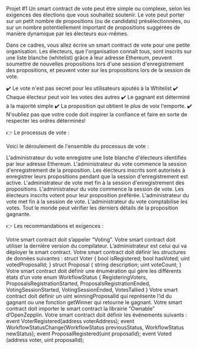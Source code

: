 Projet #1
Un smart contract de vote peut être simple ou complexe, selon les exigences des élections que vous souhaitez soutenir. Le vote peut porter sur un petit nombre de propositions (ou de candidats) présélectionnées, ou sur un nombre potentiellement important de propositions suggérées de manière dynamique par les électeurs eux-mêmes.

Dans ce cadres, vous allez écrire un smart contract de vote pour une petite organisation. Les électeurs, que l'organisation connaît tous, sont inscrits sur une liste blanche (whitelist) grâce à leur adresse Ethereum, peuvent soumettre de nouvelles propositions lors d'une session d'enregistrement des propositions, et peuvent voter sur les propositions lors de la session de vote.

✔️ Le vote n'est pas secret pour les utilisateurs ajoutés à la Whitelist
✔️ Chaque électeur peut voir les votes des autres
✔️ Le gagnant est déterminé à la majorité simple
✔️ La proposition qui obtient le plus de voix l'emporte.
✔️ N'oubliez pas que votre code doit inspirer la confiance et faire en sorte de respecter les ordres déterminés!

👉 Le processus de vote :

Voici le déroulement de l'ensemble du processus de vote :

L'administrateur du vote enregistre une liste blanche d'électeurs identifiés par leur adresse Ethereum.
L'administrateur du vote commence la session d'enregistrement de la proposition.
Les électeurs inscrits sont autorisés à enregistrer leurs propositions pendant que la session d'enregistrement est active.
L'administrateur de vote met fin à la session d'enregistrement des propositions.
L'administrateur du vote commence la session de vote.
Les électeurs inscrits votent pour leur proposition préférée.
L'administrateur du vote met fin à la session de vote.
L'administrateur du vote comptabilise les votes.
Tout le monde peut vérifier les derniers détails de la proposition gagnante.

👉 Les recommandations et exigences :

Votre smart contract doit s’appeler “Voting”.
Votre smart contract doit utiliser la dernière version du compilateur.
L’administrateur est celui qui va déployer le smart contract.
Votre smart contract doit définir les structures de données suivantes :
struct Voter {
bool isRegistered;
bool hasVoted;
uint votedProposalId;
}
struct Proposal {
string description;
uint voteCount;
}
Votre smart contract doit définir une énumération qui gère les différents états d’un vote
enum WorkflowStatus {
RegisteringVoters,
ProposalsRegistrationStarted,
ProposalsRegistrationEnded,
VotingSessionStarted,
VotingSessionEnded,
VotesTallied
}
Votre smart contract doit définir un uint winningProposalId qui représente l’id du gagnant ou une fonction getWinner qui retourne le gagnant.
Votre smart contract doit importer le smart contract la librairie “Ownable” d’OpenZepplin.
Votre smart contract doit définir les événements suivants :
event VoterRegistered(address voterAddress);
event WorkflowStatusChange(WorkflowStatus previousStatus, WorkflowStatus newStatus);
event ProposalRegistered(uint proposalId);
event Voted (address voter, uint proposalId);
